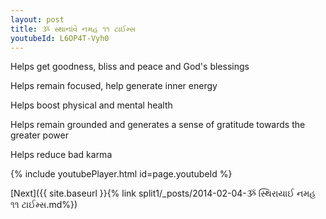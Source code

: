 ```yaml
---
layout: post
title: ૐ સ્થાનાંવે નમહ ૧૧ ટાઈમ્સ
youtubeId: L6OP4T-Vyh0
---
```

 
 
Helps get goodness, bliss and peace and God's blessings
 
Helps remain focused, help generate inner energy 
 
Helps boost physical and mental health 
 
Helps remain grounded and generates a sense of gratitude towards the greater power 
 
Helps reduce bad karma
 
 
 
 


{% include youtubePlayer.html id=page.youtubeId %}
 
[Next]({{ site.baseurl }}{% link  split1/_posts/2014-02-04-ૐ સ્થિરાયાઈ નમહ ૧૧ ટાઈમ્સ.md%})
 
